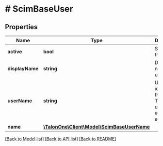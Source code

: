 # # ScimBaseUser

## Properties

Name | Type | Description | Notes
------------ | ------------- | ------------- | -------------
**active** | **bool** | Status of the user. | [optional] 
**displayName** | **string** | Display name of the user. | [optional] 
**userName** | **string** | Unique identifier of the user. This is usually an email address. | [optional] 
**name** | [**\TalonOne\Client\Model\ScimBaseUserName**](ScimBaseUserName.md) |  | [optional] 

[[Back to Model list]](../../README.md#documentation-for-models) [[Back to API list]](../../README.md#documentation-for-api-endpoints) [[Back to README]](../../README.md)


